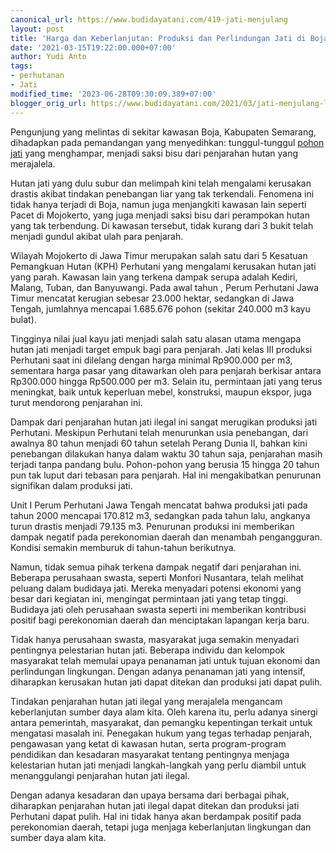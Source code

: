 ```yaml
---
canonical_url: https://www.budidayatani.com/419-jati-menjulang
layout: post
title: 'Harga dan Keberlanjutan: Produksi dan Perlindungan Jati di Boja'
date: '2021-03-15T19:22:00.000+07:00'
author: Yudi Anto
tags:
- perhutanan
- Jati
modified_time: '2023-06-28T09:30:09.389+07:00'
blogger_orig_url: https://www.budidayatani.com/2021/03/jati-menjulang-laba-didulang.html
---
```


Pengunjung yang melintas di sekitar kawasan Boja, Kabupaten Semarang, dihadapkan pada pemandangan yang menyedihkan: tunggul-tunggul [pohon jati](https://www.budidayatani.com/search/label/Jati) yang menghampar, menjadi saksi bisu dari penjarahan hutan yang merajalela.

Hutan jati yang dulu subur dan melimpah kini telah mengalami kerusakan drastis akibat tindakan penebangan liar yang tak terkendali. Fenomena ini tidak hanya terjadi di Boja, namun juga menjangkiti kawasan lain seperti Pacet di Mojokerto, yang juga menjadi saksi bisu dari perampokan hutan yang tak terbendung. Di kawasan tersebut, tidak kurang dari 3 bukit telah menjadi gundul akibat ulah para penjarah.

Wilayah Mojokerto di Jawa Timur merupakan salah satu dari 5 Kesatuan Pemangkuan Hutan (KPH) Perhutani yang mengalami kerusakan hutan jati yang parah. Kawasan lain yang terkena dampak serupa adalah Kediri, Malang, Tuban, dan Banyuwangi. Pada awal tahun , Perum Perhutani Jawa Timur mencatat kerugian sebesar 23.000 hektar, sedangkan di Jawa Tengah, jumlahnya mencapai 1.685.676 pohon (sekitar 240.000 m3 kayu bulat).

Tingginya nilai jual kayu jati menjadi salah satu alasan utama mengapa hutan jati menjadi target empuk bagi para penjarah. Jati kelas III produksi Perhutani saat ini dilelang dengan harga minimal Rp900.000 per m3, sementara harga pasar yang ditawarkan oleh para penjarah berkisar antara Rp300.000 hingga Rp500.000 per m3. Selain itu, permintaan jati yang terus meningkat, baik untuk keperluan mebel, konstruksi, maupun ekspor, juga turut mendorong penjarahan ini.

Dampak dari penjarahan hutan jati ilegal ini sangat merugikan produksi jati Perhutani. Meskipun Perhutani telah menurunkan usia penebangan, dari awalnya 80 tahun menjadi 60 tahun setelah Perang Dunia II, bahkan kini penebangan dilakukan hanya dalam waktu 30 tahun saja, penjarahan masih terjadi tanpa pandang bulu. Pohon-pohon yang berusia 15 hingga 20 tahun pun tak luput dari tebasan para penjarah. Hal ini mengakibatkan penurunan signifikan dalam produksi jati.

Unit I Perum Perhutani Jawa Tengah mencatat bahwa produksi jati pada tahun 2000 mencapai 170.812 m3, sedangkan pada tahun lalu, angkanya turun drastis menjadi 79.135 m3. Penurunan produksi ini memberikan dampak negatif pada perekonomian daerah dan menambah pengangguran. Kondisi semakin memburuk di tahun-tahun berikutnya.

Namun, tidak semua pihak terkena dampak negatif dari penjarahan ini. Beberapa perusahaan swasta, seperti Monfori Nusantara, telah melihat peluang dalam budidaya jati. Mereka menyadari potensi ekonomi yang besar dari kegiatan ini, mengingat permintaan jati yang tetap tinggi. Budidaya jati oleh perusahaan swasta seperti ini memberikan kontribusi positif bagi perekonomian daerah dan menciptakan lapangan kerja baru.

Tidak hanya perusahaan swasta, masyarakat juga semakin menyadari pentingnya pelestarian hutan jati. Beberapa individu dan kelompok masyarakat telah memulai upaya penanaman jati untuk tujuan ekonomi dan perlindungan lingkungan. Dengan adanya penanaman jati yang intensif, diharapkan kerusakan hutan jati dapat ditekan dan produksi jati dapat pulih.

Tindakan penjarahan hutan jati ilegal yang merajalela mengancam keberlanjutan sumber daya alam kita. Oleh karena itu, perlu adanya sinergi antara pemerintah, masyarakat, dan pemangku kepentingan terkait untuk mengatasi masalah ini. Penegakan hukum yang tegas terhadap penjarah, pengawasan yang ketat di kawasan hutan, serta program-program pendidikan dan kesadaran masyarakat tentang pentingnya menjaga kelestarian hutan jati menjadi langkah-langkah yang perlu diambil untuk menanggulangi penjarahan hutan jati ilegal.

Dengan adanya kesadaran dan upaya bersama dari berbagai pihak, diharapkan penjarahan hutan jati ilegal dapat ditekan dan produksi jati Perhutani dapat pulih. Hal ini tidak hanya akan berdampak positif pada perekonomian daerah, tetapi juga menjaga keberlanjutan lingkungan dan sumber daya alam kita.

